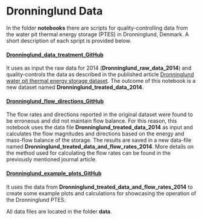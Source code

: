 # Dronninglund Data

In the folder **notebooks** there are scripts for quality-controlling data from the water pit thermal energy storage (PTES) in Dronninglund, Denmark. A short description of each spript is provided below.

#### [Dronninglund_data_treatment_GitHub](https://github.com/PitStorages/DronninglundData/blob/main/notebooks/Dronninglund_data_treatment_GitHub.ipynb)

It uses as input the raw data for 2014 (**Dronninglund_raw_data_2014**) and quality-controls the data as described in the published article [Dronninglund water pit thermal energy storage dataset](https://www.sciencedirect.com/science/article/pii/S0038092X22009252). The outcome of this notebook is a new dataset named **Dronninglund_treated_data_2014**.


#### [Dronninglund_flow_directions_GitHub](https://github.com/PitStorages/DronninglundData/blob/main/notebooks/Dronninglund_flow_directions_GitHub.ipynb)

The flow rates and directions reported in the original dataset were found to be erroneous and did not maintain flow balance. For this reason, this notebook uses the data file **Dronninglund_treated_data_2014** as input and calculates the flow magnitudes and directions based on the energy and mass-flow balance of the storage. The results are saved in a new data-file named **Dronninglund_treated_data_and_flow_rates_2014**. More details on the method used for calculating the flow rates can be found in the previously mentioned journal article.


#### [Dronninglund_example_plots_GitHub](https://github.com/PitStorages/DronninglundData/blob/main/notebooks/Dronninglund_example_plots_GitHub.ipynb)

It uses the data from **Dronninglund_treated_data_and_flow_rates_2014** to create some example plots and calculations for showcasing the operation of the Dronninglund PTES.


All data files are located in the folder **data**.
